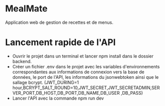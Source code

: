 # MealMate
Application web de gestion de recettes et de menus.

# Lancement rapide de l'API

- Ouvrir le projet dans un terminal et lancer npm install dans le dossier backend.
- Créer un fichier .env dans le projet avec les variables d'environnements correspondantes aux informations de connexion vers la base de données, le port de l'API, les informations du jsonwebtoken ainsi que le sallage bcrypt. (JWT_DURING=1 hour,BCRYPT_SALT_ROUND=10,JWT_SECRET,JWT_SECRETADMIN,SERVER_PORT,DB_HOST,DB_PORT,DB_NAME,DB_USER ,DB_PASS)
- Lancer l'API avec la commande npm run dev
